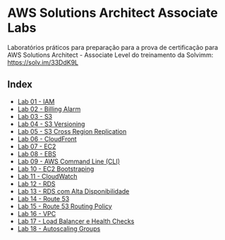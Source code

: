 # AWS Solutions Architect Associate Labs

Laboratórios práticos para preparação para a prova de certificação para AWS Solutions Architect - Associate Level do treinamento da Solvimm: https://solv.im/33DdK9L


## Index

- [Lab 01 - IAM](https://github.com/solvimm/aws-solutions-architect-associate-labs/tree/master/lab%2001%20-%20IAM)
- [Lab 02 - Billing Alarm](https://github.com/solvimm/aws-solutions-architect-associate-labs/tree/master/lab%2002%20-%20Billing%20Alarm)
- [Lab 03 - S3](https://github.com/solvimm/aws-solutions-architect-associate-labs/tree/master/lab%2003%20-%20S3)
- [Lab 04 - S3 Versioning](https://github.com/solvimm/aws-solutions-architect-associate-labs/tree/master/lab%2004%20-%20S3%20Versioning)
- [Lab 05 - S3 Cross Region Replication](https://github.com/solvimm/aws-solutions-architect-associate-labs/tree/master/lab%2005%20-%20S3%20Cross%20Region%20Replication)
- [Lab 06 - CloudFront](https://github.com/solvimm/aws-solutions-architect-associate-labs/tree/master/lab%2006%20-%20CloudFront)
- [Lab 07 - EC2](https://github.com/solvimm/aws-solutions-architect-associate-labs/tree/master/lab%2007%20-%20EC2)
- [Lab 08 - EBS](https://github.com/solvimm/aws-solutions-architect-associate-labs/tree/master/lab%2008%20-%20EBS)
- [Lab 09 - AWS Command Line (CLI)](https://github.com/solvimm/aws-solutions-architect-associate-labs/tree/master/lab%2009%20-%20AWS%20Command%20Line%20(CLI))
- [Lab 10 - EC2 Bootstraping](https://github.com/solvimm/aws-solutions-architect-associate-labs/tree/master/lab%2010%20-%20EC2%20Bootstraping)
- [Lab 11 - CloudWatch](https://github.com/solvimm/aws-solutions-architect-associate-labs/tree/master/lab%2011%20-%20CloudWatch)
- [Lab 12 - RDS](https://github.com/solvimm/aws-solutions-architect-associate-labs/tree/master/lab%2012%20-%20RDS)
- [Lab 13 - RDS com Alta Disponibilidade](https://github.com/solvimm/aws-solutions-architect-associate-labs/tree/master/lab%2013%20-%20RDS%20com%20Alta%20Disponibilidade)
- [Lab 14 - Route 53](https://github.com/solvimm/aws-solutions-architect-associate-labs/tree/master/lab%2014%20-%20Route%2053)
- [Lab 15 - Route 53 Routing Policy]()
- [Lab 16 - VPC](https://github.com/solvimm/aws-solutions-architect-associate-labs/tree/master/lab%2016%20-%20VPC)
- [Lab 17 - Load Balancer e Health Checks](https://github.com/solvimm/aws-solutions-architect-associate-labs/tree/master/lab%2017%20-%20Load%20Balancer%20e%20Health%20Checks)
- [Lab 18 - Autoscaling Groups]()
